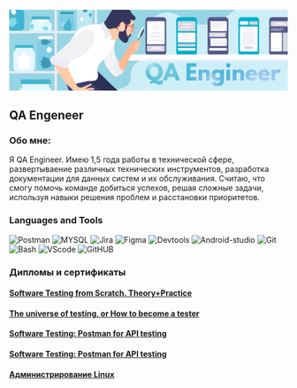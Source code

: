 ![Header](https://github.com/ZBoziev/zboziev/blob/main/assets/assets_QA.png)

## QA Engeneer

### Обо мне:
Я QA Engineer. Имею 1,5 года работы в технической сфере, развертываение различных технических инструментов, разработка документации для данных систем и их обслуживания.
Считаю, что смогу помочь команде добиться успехов, решая сложные задачи, используя навыки решения проблем и расстановки приоритетов.

### Languages and Tools
![Postman](https://img.shields.io/badge/Postman-grey?logo=Postman)
![MYSQL](https://img.shields.io/badge/MYSQL-green?logo=mysql)
![Jira](https://img.shields.io/badge/Jira-blue?logo=Jira)
![Figma](https://img.shields.io/badge/Figma-yellow?logo=Figma)
![Devtools](https://img.shields.io/badge/Devtools-green?logo=Devtools)
![Android-studio](https://img.shields.io/badge/Android-studio-blue?logo=Android-studio)
![Git](https://img.shields.io/badge/Git-orange?logo=Git)
![Bash](https://img.shields.io/badge/Bash-white?logo=Bash)
![VScode](https://img.shields.io/badge/VScode-blue?logo=VScode)
![GitHUB](https://img.shields.io/badge/GitHUB-black?logo=GitHUB)


### Дипломы и сертификаты

#### <a href="https://drive.google.com/file/d/1CT56mP-kuD6Y_bQAT_x3h9H_vYnZZgvN/view?usp=drive_link">Software Testing from Scratch. Theory+Practice</a>
#### <a href="https://drive.google.com/file/d/1auS_ENRPnSlbUfHhbBozX-FDWdJ4BrIZ/view?usp=drive_link">The universe of testing, or How to become a tester</a>
#### <a href="https://drive.google.com/file/d/1ou-uVgEvUVmJQxhtRT2a_HmHjUfXXSLC/view?usp=drive_link">Software Testing: Postman for API testing</a>
#### <a href="https://drive.google.com/file/d/1ou-uVgEvUVmJQxhtRT2a_HmHjUfXXSLC/view?usp=drive_link">Software Testing: Postman for API testing</a>
#### <a href="https://drive.google.com/file/d/1w97nivmR7I--oNKkK_TLNF7YKyHXiOEU/view?usp=drive_link">Администрирование Linux</a>
<!-- ![Anurag's GitHub stats](https://github-readme-stats.vercel.app/api?username=ZBoziev&show_icons=true&theme=radical) -->